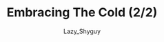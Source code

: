 ---
media: "images/rounds/round_4_2/embracing_the_cold_2.png"
media_type: image
title: Embracing The Cold (2/2)
author: [Lazy_Shyguy]
desc: Bjeurn Suez, after developing cold resistance from radiation exposure, taunts the planet that has been so harsh to his fellow crewmembers.
---
